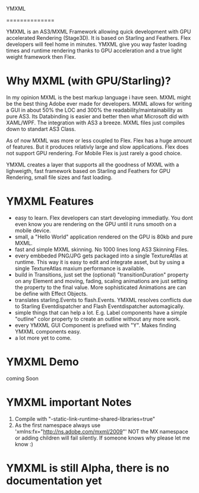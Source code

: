 YMXML

==============

YMXML is an AS3/MXML Framework allowing quick development with GPU accelerated Rendering (Stage3D). It is based on Starling and Feathers. Flex developers will feel home in minutes. YMXML give you way faster loading times and runtime rendering thanks to GPU acceleration and a true light weight framework then Flex.


Why MXML (with GPU/Starling)?
==============

In my opinion MXML is the best markup language i have seen. MXML might be the best thing Adobe ever made for developers. MXML allows for writing a GUI in about 50% the LOC and 300% the readability/maintainability as pure AS3. Its Databinding is easier and better then what Microsoft did with XAML/WPF. The integration with AS3 a breeze. MXML files just compiles down to standart AS3 Class.

As of now MXML was more or less coupled to Flex. Flex has a huge amount of features. But it produces relativly large and slow applications. Flex does not support GPU rendering. For Mobile Flex is just rarely a good choice.

YMXML creates a layer that supports all the goodness of MXML with a lighweigth, fast framework based on Starling and Feathers for GPU Rendering, small file sizes and fast loading.


YMXML Features
==============

- easy to learn. Flex developers can start developing immediatly. You dont even know you are rendering on the GPU until it runs smooth on a mobile device.
- small, a "Hello World" application rendered on the GPU is 80kb and pure MXML.
- fast and simple MXML skinning. No 1000 lines long AS3 Skinning Files. 
- every embbeded PNG/JPG gets packaged into a single TextureAtlas at runtime. This way it is easy to edit and integrate asset, but by using a single TextureAtlas maxium performance is available.
- build in Transitions, just set the (optional) "transitionDuration" property on any Element and moving, fading, scaling animations are just setting the property to the final value. More sophisticated Animations are can be define with Effect Objects.
- translates starling.Events to flash.Events. YMXML resolves conflicts due to Starling Eventdispatcher and Flash Eventdispatcher automagically.
- simple things that can help a lot. E.g. Label components have a simple "outline" color property to create an outline without any more work.
- every YMXML GUI Component is prefixed with "Y". Makes finding YMXML components easy.
- a lot more yet to come.

YMXML Demo
==============

coming Soon


YMXML important Notes
==============

1. Compile with "-static-link-runtime-shared-libraries=true"
2. As the first namespace always use 'xmlns:fx="http://ns.adobe.com/mxml/2009"' NOT the MX namespace or adding children will fail silently. If someone knows why please let me know :)

YMXML is still Alpha, there is no documentation yet
==============
